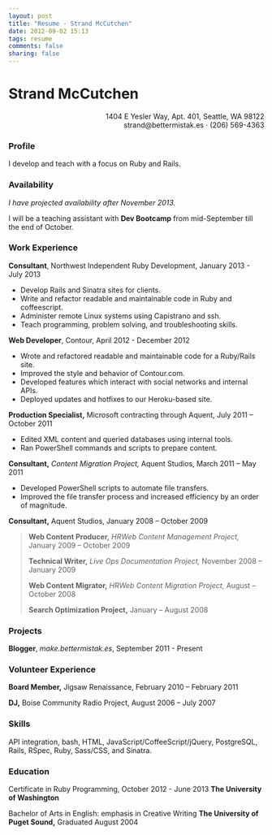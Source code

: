 ```yaml
---
layout: post
title: "Resume - Strand McCutchen"
date: 2012-09-02 15:13
tags: resume
comments: false
sharing: false
---
```

# Strand McCutchen #
<p align="right">1404 E Yesler Way, Apt. 401, Seattle, WA 98122<br/>
strand@bettermistak.es · (206) 569-4363</p>

### Profile ###

I develop and teach with a focus on Ruby and Rails.

### Availability ###

_I have projected availability after November 2013._

I will be a teaching assistant with **Dev Bootcamp** from mid-September till the end of October.

### Work Experience ###

**Consultant**, Northwest Independent Ruby Development, January 2013 - July 2013

* Develop Rails and Sinatra sites for clients.
* Write and refactor readable and maintainable code in Ruby and coffeescript.
* Administer remote Linux systems using Capistrano and ssh.
* Teach programming, problem solving, and troubleshooting skills.

**Web Developer**, Contour, April 2012 - December 2012

* Wrote and refactored readable and maintainable code for a Ruby/Rails site.
* Improved the style and behavior of Contour.com.
* Developed features which interact with social networks and internal APIs.
* Deployed updates and hotfixes to our Heroku-based site.

**Production Specialist,** Microsoft contracting through Aquent, July 2011 – October 2011

* Edited XML content and queried databases using internal tools.
* Ran PowerShell commands and scripts to prepare content.

**Consultant,** _Content Migration Project,_ Aquent Studios, March 2011 – May 2011

* Developed PowerShell scripts to automate file transfers.
* Improved the file transfer process and increased efficiency by an order of magnitude.

**Consultant,** Aquent Studios, January 2008 – October 2009

> **Web Content Producer,** _HRWeb Content Management Project,_ January 2009 – October 2009
>
> **Technical Writer,** _Live Ops Documentation Project,_ November 2008 – January 2009
>
> **Web Content Migrator,** _HRWeb Content Migration Project,_ August – October 2008
>
> **Search Optimization Project,** January – August 2008

### Projects ###

**Blogger**, _make.bettermistak.es_, September 2011 - Present

### Volunteer Experience ###

**Board Member,** Jigsaw Renaissance, February 2010 – February 2011

**DJ,** Boise Community Radio Project, August 2006 – July 2007

### Skills ###

API integration, bash, HTML, JavaScript/CoffeeScript/jQuery, PostgreSQL, Rails, RSpec, Ruby, Sass/CSS, and Sinatra.

### Education ###

Certificate in Ruby Programming, October 2012 - June 2013
**The University of Washington**

Bachelor of Arts in English: emphasis in Creative Writing
**The University of Puget Sound,** Graduated August 2004
